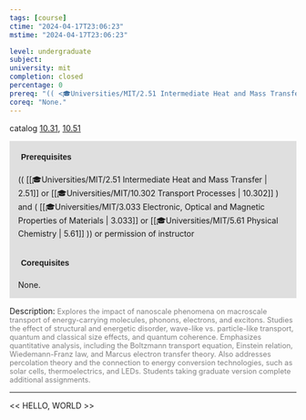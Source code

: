 ```yaml
---
tags: [course]
ctime: "2024-04-17T23:06:23"
mstime: "2024-04-17T23:06:23"

level: undergraduate
subject: 
university: mit
completion: closed
percentage: 0
prereq: "(( <🎓Universities/MIT/2.51 Intermediate Heat and Mass Transfer> or <🎓Universities/MIT/10.302 Transport Processes> ) and ( <🎓Universities/MIT/3.033 Electronic, Optical and Magnetic Properties of Materials> or <🎓Universities/MIT/5.61 Physical Chemistry> )) or permission of instructor"
coreq: "None."
---
```


catalog [10.31](http://student.mit.edu/catalog/m10a.html#10.31), [10.51](http://student.mit.edu/catalog/m10a.html#10.51)

<span style="display: block; padding: 15px; background-color: rgb(100, 100, 100, 0.2);"><font id="m_prereq357_0" style="display: block; font-family: Arial, sans-serif; font-weight: bold; padding: 5px">Prerequisites</font><br><span id="prereq357_0">(( [[🎓Universities/MIT/2.51 Intermediate Heat and Mass Transfer | 2.51]] or [[🎓Universities/MIT/10.302 Transport Processes | 10.302]] ) and ( [[🎓Universities/MIT/3.033 Electronic, Optical and Magnetic Properties of Materials | 3.033]] or [[🎓Universities/MIT/5.61 Physical Chemistry | 5.61]] )) or permission of instructor</span></span>
<span style="display: block; padding: 15px; background-color: rgb(100, 100, 100, 0.2);"><font id="m_coreq357_0" style="display: block; font-family: Arial, sans-serif; font-weight: bold; padding: 5px">Corequisites</font><br><span id="coreq357_0">None.</span></span>

<font style="">Description:</font>
<font style="color: grey; font-size: 0.8rem;">Explores the impact of nanoscale phenomena on macroscale transport of energy-carrying molecules, phonons, electrons, and excitons. Studies the effect of structural and energetic disorder, wave-like vs. particle-like transport, quantum and classical size effects, and quantum coherence. Emphasizes quantitative analysis, including the Boltzmann transport equation, Einstein relation, Wiedemann-Franz law, and Marcus electron transfer theory. Also addresses percolation theory and the connection to energy conversion technologies, such as solar cells, thermoelectrics, and LEDs. Students taking graduate version complete additional assignments.</font>



---

<< HELLO, WORLD >>
